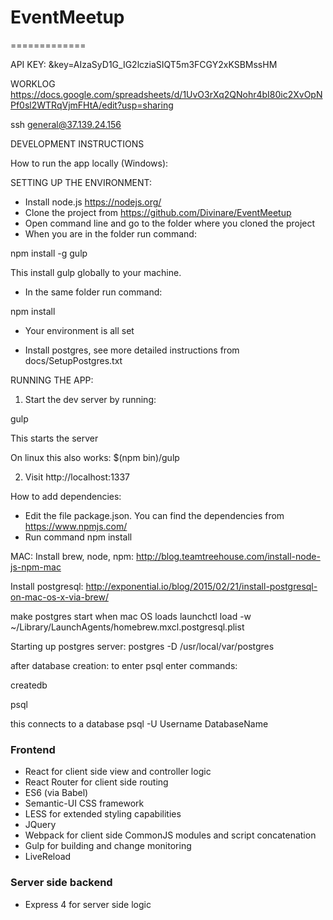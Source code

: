 # EventMeetup
=============

API KEY: &key=AIzaSyD1G_IG2lcziaSIQT5m3FCGY2xKSBMssHM

WORKLOG
https://docs.google.com/spreadsheets/d/1UvO3rXq2QNohr4bI80ic2XvOpNPf0sl2WTRqVjmFHtA/edit?usp=sharing

ssh general@37.139.24.156

DEVELOPMENT INSTRUCTIONS

How to run the app locally (Windows):

SETTING UP THE ENVIRONMENT:

- Install node.js https://nodejs.org/
- Clone the project from https://github.com/Divinare/EventMeetup
- Open command line and go to the folder where you cloned the project
- When you are in the folder run command:

npm install -g gulp

This install gulp globally to your machine.

- In the same folder run command:

npm install

- Your environment is all set

- Install postgres, see more detailed instructions from docs/SetupPostgres.txt

RUNNING THE APP:

1. Start the dev server by running:

gulp

This starts the server

On linux this also works:
$(npm bin)/gulp

2. Visit http://localhost:1337


How to add dependencies:
- Edit the file package.json. You can find the dependencies from https://www.npmjs.com/
- Run command npm install


MAC:
Install brew, node, npm:
http://blog.teamtreehouse.com/install-node-js-npm-mac

Install postgresql:
http://exponential.io/blog/2015/02/21/install-postgresql-on-mac-os-x-via-brew/

make postgres start when mac OS loads
launchctl load -w ~/Library/LaunchAgents/homebrew.mxcl.postgresql.plist


Starting up postgres server:
postgres -D /usr/local/var/postgres


after database creation:
to enter psql enter commands:

 createdb

 psql

this connects to a database
psql -U Username DatabaseName 


### Frontend ###

* React for client side view and controller logic
* React Router for client side routing
* ES6 (via Babel)
* Semantic-UI CSS framework
* LESS for extended styling capabilities
* JQuery
* Webpack for client side CommonJS modules and script concatenation
* Gulp for building and change monitoring
* LiveReload

### Server side backend ###

* Express 4 for server side logic